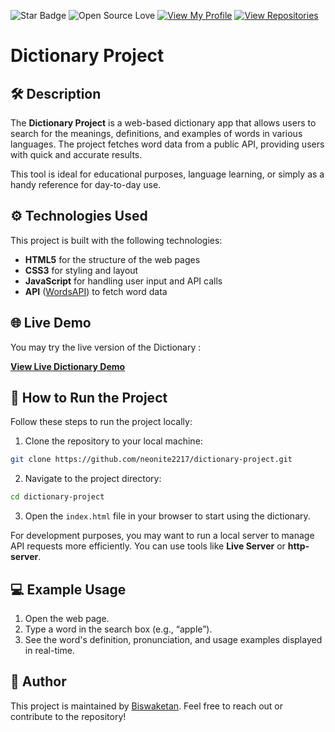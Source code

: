 ![Star Badge](https://img.shields.io/static/v1?label=%F0%9F%8C%9F&message=If%20Useful&style=flat&color=BC4E99)
![Open Source Love](https://badges.frapsoft.com/os/v1/open-source.svg?v=103)
[![View My Profile](https://img.shields.io/badge/View-My_Profile-green?logo=GitHub)](https://github.com/neonite2217)
[![View Repositories](https://img.shields.io/badge/View-My_Repositories-blue?logo=GitHub)](https://github.com/neonite2217?tab=repositories)

# Dictionary Project

## 🛠️ Description

The **Dictionary Project** is a web-based dictionary app that allows users to search for the meanings, definitions, and examples of words in various languages. The project fetches word data from a public API, providing users with quick and accurate results.

This tool is ideal for educational purposes, language learning, or simply as a handy reference for day-to-day use.

## ⚙️ Technologies Used

This project is built with the following technologies:

- **HTML5** for the structure of the web pages
- **CSS3** for styling and layout
- **JavaScript** for handling user input and API calls
- **API** ([WordsAPI](https://www.wordsapi.com/)) to fetch word data

## 🌐 Live Demo

You may try the live version of the Dictionary :

[**View Live Dictionary Demo**](https://your-live-link-here.com)

## 🚀 How to Run the Project

Follow these steps to run the project locally:

1. Clone the repository to your local machine:

```bash
git clone https://github.com/neonite2217/dictionary-project.git
```

2. Navigate to the project directory:

```bash
cd dictionary-project
```

3. Open the `index.html` file in your browser to start using the dictionary.

For development purposes, you may want to run a local server to manage API requests more efficiently. You can use tools like **Live Server** or **http-server**.

## 💻 Example Usage

1. Open the web page.
2. Type a word in the search box (e.g., “apple”).
3. See the word's definition, pronunciation, and usage examples displayed in real-time.

## 🤖 Author

This project is maintained by [Biswaketan](https://github.com/neonite2217/).
Feel free to reach out or contribute to the repository!

